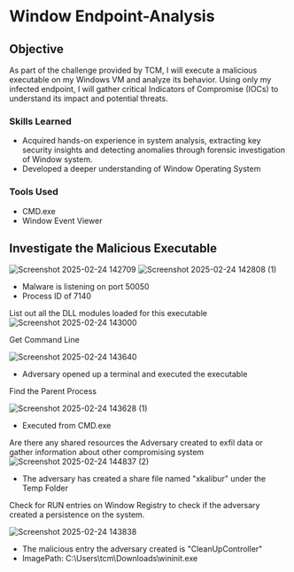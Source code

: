 # Window Endpoint-Analysis

## Objective
As part of the challenge provided by TCM, I will execute a malicious executable on my Windows VM and analyze its behavior. Using only my infected endpoint, I will gather critical Indicators of Compromise (IOCs) to understand its impact and potential threats.

### Skills Learned

- Acquired hands-on experience in system analysis, extracting key security insights and detecting anomalies through forensic investigation of Window system.
- Developed a deeper understanding of Window Operating System

### Tools Used

- CMD.exe
- Window Event Viewer

## Investigate the Malicious Executable
![Screenshot 2025-02-24 142709](https://github.com/user-attachments/assets/25eb8ba2-1bbd-44c8-9954-43db3a8be159)
![Screenshot 2025-02-24 142808 (1)](https://github.com/user-attachments/assets/ca9607c9-55be-4df9-b907-0dbe5c287ac1)
- Malware is listening on port 50050
- Process ID of 7140

List out all the DLL modules loaded for this executable
![Screenshot 2025-02-24 143000](https://github.com/user-attachments/assets/675e9ad9-6450-472b-96bb-3945e52550e9)

Get Command Line

![Screenshot 2025-02-24 143640](https://github.com/user-attachments/assets/e78fce76-9097-402d-9add-77adcb3b7764)
- Adversary opened up a terminal and executed the executable

Find the Parent Process

![Screenshot 2025-02-24 143628 (1)](https://github.com/user-attachments/assets/72995d91-4540-4afc-b71a-5bd3dca6be49)
- Executed from CMD.exe

Are there any shared resources the Adversary created to exfil data or gather information about other compromising system
![Screenshot 2025-02-24 144837 (2)](https://github.com/user-attachments/assets/da0c6401-e1f7-4541-b605-fe55806313e7)
- The adversary has created a share file named "xkalibur" under the Temp Folder

Check for RUN entries on Window Registry to check if the adversary created a persistence on the system.

![Screenshot 2025-02-24 143838](https://github.com/user-attachments/assets/15b8777f-a437-4dfd-aa0c-9e827aa54ae6)
- The malicious entry the adversary created is "CleanUpController"
- ImagePath: C:\Users\tcm\Downloads\wininit.exe

  















